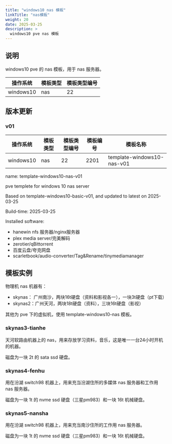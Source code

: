 ```yaml
---
title: "windows10 nas 模板"
linkTitle: "nas模板"
weight: 20
date: 2025-03-25
description: >
  windows10 pve nas 模板
---
```


## 说明

windows10 pve 的 nas 模板，用于 nas 服务器。

| 操作系统 | 模板类型 | 模板类型编号 |  
| -------- | -------- | -------- | 
| windows10 | nas | 22 | 

## 版本更新

### v01

| 操作系统 | 模板类型 | 模板类型编号 |  模板编号 | 模板名称 | 
| -------- | -------- | -------- | -------- | -------- | 
| windows10 | nas | 22 | 2201 | template-windows10-nas-v01 | 

name: template-windows10-nas-v01

pve templete for windows 10 nas server

Based on template-windows10-basic-v01, and updated to latest on 2025-03-25

Build-time: 2025-03-25

Installed software:

- hanewin nfs 服务器/nginx服务器
- plex media server/完美解码
- zerotier/qBittorrent
- 百度云盘/夸克网盘
- scarletbook/audio-converter/Tag&Rename/tinymediamanager

## 模板实例

物理机 nas 机器有：

- skynas： 广州南沙，两块16t硬盘（资料和影视各一），一块3t硬盘（pt下载）
- skynas2：广州天河，两块18t硬盘（资料），三块16t硬盘（影视）

其他为 pve 下的虚拟机，使用 template-windows10-nas 模板。

### skynas3-tianhe

天河软路由机器上的 nas，用来存放学习资料，音乐，这是唯一一台24小时开机的机器。

磁盘为一块 2t 的 sata ssd 硬盘。

### skynas4-fenhu

用在汾湖 switch98 机器上，用来充当汾湖住所的多媒体 nas 服务器和工作用 nas 服务器。

磁盘为一块 1t 的 nvme ssd 硬盘（三星pm983）和一块 16t 机械硬盘。

### skynas5-nansha

用在汾湖 switch98 机器上，用来充当南沙住所的工作用 nas 服务器。

磁盘为一块 1t 的 nvme ssd 硬盘（三星pm983）和一块 16t 机械硬盘。

